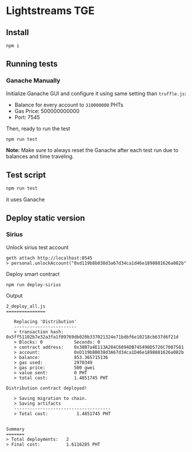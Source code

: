 # Lightstreams TGE

## Install
```bash
npm i
```

## Running tests

### Ganache Manually
Initialize Ganache GUI and configure it using same setting than `truffle.js`:
- Balance for every account to `310000000` PHTs
- Gas Price: 500000000000
- Port: 7545

Then, ready to run the test
```bash
npm run test
```

**Note:** Make sure to always reset the Ganache after each test run due to balances and time traveling.

## Test script
```bash
npm run test
```
it uses Ganache

## Deploy static version

### Sirius

Unlock sirius test account
```
geth attach http://localhost:8545
> personal.unlockAccount("0xd119b8b038d3a67d34ca1d46e1898881626a082b"
```

Deploy smart contract
```
npm run deploy-sirius
```

Output
```
2_deploy_all.js
===============

   Replacing 'Distribution'
   ------------------------
   > transaction hash:    0x5ff51102b7e32a3fa1f09769db020b337021324e71bdbf6e10218cb637d6f21d
   > Blocks: 0            Seconds: 0
   > contract address:    0x38B7a4E113A284C6894DB745498D5726C7087581
   > account:             0xD119b8B038d3A67d34ca1D46e1898881626a082b
   > balance:             853.365715136
   > gas used:            2970349
   > gas price:           500 gwei
   > value sent:          0 PHT
   > total cost:          1.4851745 PHT

Distribution contract deployed!

   > Saving migration to chain.
   > Saving artifacts
   -------------------------------------
   > Total cost:           1.4851745 PHT


Summary
=======
> Total deployments:   2
> Final cost:          1.6116285 PHT

```

##